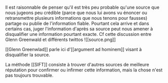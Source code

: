 Il est raisonnable de penser qu'il est très peu probable qu'une source que nous jugeons peu crédible (parce que nous lui avons vu énoncer ou retransmettre plusieurs informations que nous tenons pour fausses) partage ou publie de l'information fiable. Pourtant cela arrive et dans certains cas, juger l'information d'après sa source peut nous amener à disqualifier une information pourtant exacte. 
Cf cette discussion entre Glenn Greenwald et différents twittos 
![[source.png]]

[[Glenn Greenwlad]] parle ici d'[[argument ad hominem]] visant à disqualifier la source. 

La méthode [[SIFT]] consiste à trouver d'autres sources de meilleure réputation pour confirmer ou infirmer cette information, mais la chose n'est pas toujours trouvable. 